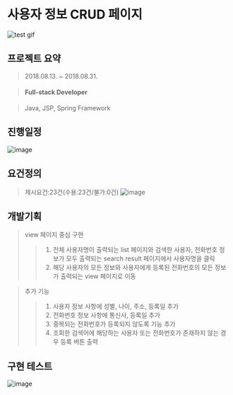 # 사용자 정보 CRUD 페이지
![test gif](https://user-images.githubusercontent.com/41934505/132631288-ba7d3528-1679-4a4c-b5fd-29e9874316dc.gif)
## 프로젝트 요약
> 2018.08.13. ~ 2018.08.31.

> #### Full-stack Developer

> Java, JSP, Spring Framework
## 진행일정
![image](https://user-images.githubusercontent.com/41934505/132631434-b90898fa-7fd1-45ab-8b73-e5ce143e55de.png)
## 요건정의
> 제시요건:23건(수용:23건/불가:0건)
![image](https://user-images.githubusercontent.com/41934505/132631466-e34ff684-6424-49d8-be28-d0243fca8a7e.png)
## 개발기획
> view 페이지 중심 구현
>> 1. 전체 사용자명이 출력되는 list 페이지와 검색한 사용자, 전화번호 정보가 모두 출력되는 search result 페이지에서 사용자명을 클릭
>> 2. 해당 사용자의 모든 정보와 사용자에게 등록된 전화번호의 모든 정보가 출력되는 view 페이지로 이동

> 추가 기능
>> 1. 사용자 정보 사항에 성별, 나이, 주소, 등록일 추가
>> 2. 전화번호 정보 사항에 통신사, 등록일 추가
>> 3. 중복되는 전화번호가 등록되지 않도록 기능 추가
>> 4. 조회한 검색어에 해당하는 사용자 또는 전화번호가 존재하지 않는 경우 등록 버튼 출력
## 구현 테스트
![image](https://user-images.githubusercontent.com/41934505/132631523-7856fcd8-c6b6-4d56-9f36-26fda5b881a7.png)
